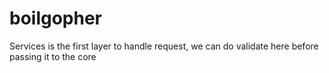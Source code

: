 # boilgopher


Services is the first layer to handle request, we can do validate here before passing it to the core
